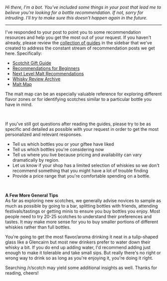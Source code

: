 *Hi there, I'm a bot. You've included some things in your post that lead me to believe you're looking for a bottle recommendation. If not, sorry for intruding. I'll try to make sure this doesn't happen again in the future.*

***

I've responded to your post to point you to some recommendation resources and help you get the most out of your request. If you haven't already, please review the [collection of guides](https://docs.google.com/document/d/186_ANEKW8yGvvLAcjKve6tvqqBIcMGUg9-mKU5KACZk/edit) in the sidebar that we've created to address the constant stream of recommendation posts we get here. Specifically:

* [Scotchit Gift Guide](https://www.reddit.com/r/Scotch/comments/2oefhq/the_2014_scotchit_holiday_shopping_guide/)
* [Recommendations for Beginners](https://docs.google.com/document/d/1PX70tHEc5v-Te8FiCLmRfmHel6Er5YZP_TnYKAdTAVo/edit)
* [Next Level Malt Recommendations](https://docs.google.com/document/d/1ZPGmllteXF99KcQgjcNwgdY7_DCEQ8Cdil1IJklKoUE/edit#heading=h.i23il3ual5dx)
* [Whisky Review Archive](https://docs.google.com/spreadsheets/d/1X1HTxkI6SqsdpNSkSSivMzpxNT-oeTbjFFDdEkXD30o/edit#gid=695409533&fvid=484110565)
* [Malt Map](http://scotchgit.bitbucket.org/)

The malt map can be an especially valuable reference for exploring different flavor zones or for identifying scotches similar to a particular bottle you have in mind.

&nbsp;

If you've still got questions after reading the guides, please try to be as specific and detailed as possible with your request in order to get the most personalized and relevant responses.

* Tell us which bottles you or your giftee have liked 
* Tell us which bottles you're considering now
* Tell us where you live because pricing and availability can vary dramatically by region. 
* Let us know if your shop has a limited selection of whiskies so we don't recommend something that you might have a lot of trouble finding
* Provide a price range that you're comfortable spending on a bottle.

&nbsp;

**A Few More General Tips**    
As far as exploring new scotches, we generally advise novices to sample as much as possible by going to a bar, splitting bottles with friends, attending festivals/tastings or getting minis to ensure you buy bottles you enjoy. Most people need to try 20-25 scotches to understand their preferences and tastes. It may make more sense for you to buy smaller portions of different whiskies rather than full bottles.

You're going to get the most flavor/aroma drinking it neat in a tulip-shaped glass like a Glencairn but most new drinkers prefer to water down their whisky a bit. If you do end up adding water, I'd recommend adding just enough to make it tolerable and take small sips. But really there's no right or wrong way to drink so as long as you're enjoying it, you're doing it right.

Searching /r/scotch may yield some additional insights as well. Thanks for reading, cheers!

